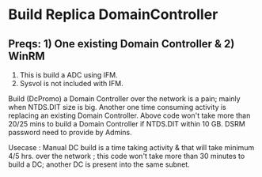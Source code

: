 # Build Replica DomainController
## Preqs: 1) One existing Domain Controller & 2) WinRM 
1. This is build a ADC using IFM.
2. Sysvol is not included with IFM. 

Build (DcPromo) a Domain Controller over the network is a pain; mainly when NTDS.DIT size is big. Another one time consuming activity is replacing an existing Domain Controller.
Above code won't take more than 20/25 mins to build a Domain Controller if NTDS.DIT within 10 GB. DSRM password need to provide by Admins.

Usecase : Manual DC build is a time taking activity & that will take minimum 4/5 hrs. over the network ; this code won't take more than 30 minutes to build a DC; another DC is present into the same subnet. 

